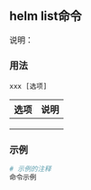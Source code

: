 ## helm list命令
说明：

### 用法
```
xxx [选项]
```

| 选项 | 说明
| --- | ---
|  | 
|  | 
|  | 

### 示例
```sh
# 示例的注释
命令示例

```
